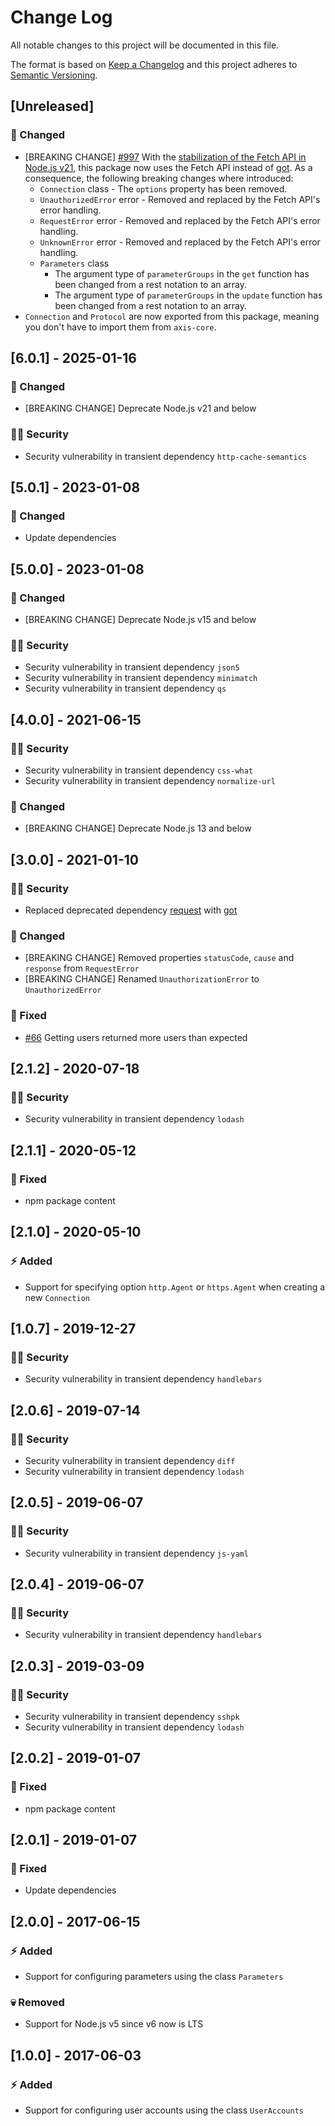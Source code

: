 # Change Log

All notable changes to this project will be documented in this file.

The format is based on [Keep a Changelog](http://keepachangelog.com/) and this project adheres to [Semantic Versioning](http://semver.org/).

## [Unreleased]

### :syringe: Changed

- [BREAKING CHANGE] [#997](https://github.com/FantasticFiasco/axis-js/pull/997) With the [stabilization of the Fetch API in Node.js v21](https://nodejs.org/docs/latest-v21.x/api/globals.html#fetch), this package now uses the Fetch API instead of [got](https://github.com/sindresorhus/got). As a consequence, the following breaking changes where introduced:
  - `Connection` class - The `options` property has been removed.
  - `UnauthorizedError` error - Removed and replaced by the Fetch API's error handling.
  - `RequestError` error - Removed and replaced by the Fetch API's error handling.
  - `UnknownError` error - Removed and replaced by the Fetch API's error handling.
  - `Parameters` class
    - The argument type of `parameterGroups` in the `get` function has been changed from a rest notation to an array.
    - The argument type of `parameterGroups` in the `update` function has been changed from a rest notation to an array.
- `Connection` and `Protocol` are now exported from this package, meaning you don't have to import them from `axis-core`.

## [6.0.1] - 2025-01-16

### :syringe: Changed

- [BREAKING CHANGE] Deprecate Node.js v21 and below

### :policeman: Security

- Security vulnerability in transient dependency `http-cache-semantics`

## [5.0.1] - 2023-01-08

### :syringe: Changed

- Update dependencies

## [5.0.0] - 2023-01-08

### :syringe: Changed

- [BREAKING CHANGE] Deprecate Node.js v15 and below

### :policeman: Security

- Security vulnerability in transient dependency `json5`
- Security vulnerability in transient dependency `minimatch`
- Security vulnerability in transient dependency `qs`

## [4.0.0] - 2021-06-15

### :policeman: Security

- Security vulnerability in transient dependency `css-what`
- Security vulnerability in transient dependency `normalize-url`

### :dizzy: Changed

- [BREAKING CHANGE] Deprecate Node.js 13 and below

## [3.0.0] - 2021-01-10

### :policeman: Security

- Replaced deprecated dependency [request](https://github.com/request/request) with [got](https://github.com/sindresorhus/got)

### :dizzy: Changed

- [BREAKING CHANGE] Removed properties `statusCode`, `cause` and `response` from `RequestError`
- [BREAKING CHANGE] Renamed `UnauthorizationError` to `UnauthorizedError`

### :syringe: Fixed

- [#66](https://github.com/FantasticFiasco/axis-js/issues/66) Getting users returned more users than expected

## [2.1.2] - 2020-07-18

### :policeman: Security

- Security vulnerability in transient dependency `lodash`

## [2.1.1] - 2020-05-12

### :syringe: Fixed

- npm package content

## [2.1.0] - 2020-05-10

### :zap: Added

- Support for specifying option `http.Agent` or `https.Agent` when creating a new `Connection`

## [1.0.7] - 2019-12-27

### :policeman: Security

- Security vulnerability in transient dependency `handlebars`

## [2.0.6] - 2019-07-14

### :policeman: Security

- Security vulnerability in transient dependency `diff`
- Security vulnerability in transient dependency `lodash`

## [2.0.5] - 2019-06-07

### :policeman: Security

- Security vulnerability in transient dependency `js-yaml`

## [2.0.4] - 2019-06-07

### :policeman: Security

- Security vulnerability in transient dependency `handlebars`

## [2.0.3] - 2019-03-09

### :policeman: Security

- Security vulnerability in transient dependency `sshpk`
- Security vulnerability in transient dependency `lodash`

## [2.0.2] - 2019-01-07

### :syringe: Fixed

- npm package content

## [2.0.1] - 2019-01-07

### :syringe: Fixed

- Update dependencies

## [2.0.0] - 2017-06-15

### :zap: Added

- Support for configuring parameters using the class `Parameters`

### :skull: Removed

- Support for Node.js v5 since v6 now is LTS

## [1.0.0] - 2017-06-03

### :zap: Added

- Support for configuring user accounts using the class `UserAccounts`
